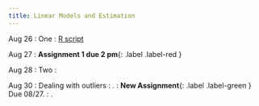 ```yaml
---
title: Linear Models and Estimation
---
```


Aug 26
: One 
  : [R script]()

Aug 27
: **Assignment 1 due 2 pm**{: .label .label-red }

Aug 28
: Two
  : [](#)

Aug 30
: Dealing with outliers
  : [](#).
: **New Assignment**{: .label .label-green } Due 08/27.
  : [](#).


  
